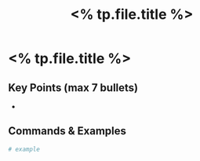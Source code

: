 ﻿---
title: "<% tp.file.title %>"
tags: [book, chapter]
created: <% tp.date.now("YYYY-MM-DD") %>
book: "[[Networking_All_in_One]]"
chapter: "<% tp.system.prompt('Chapter # / Title?') %>"
status: "In progress"
time_spent_min: 0
cssclass: cs-note
---
# <% tp.file.title %>

## Key Points (max 7 bullets)
- 

## Commands & Examples
```bash
# example

